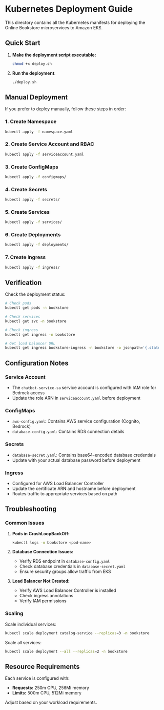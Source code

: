 # Kubernetes Deployment Guide

This directory contains all the Kubernetes manifests for deploying the Online Bookstore microservices to Amazon EKS.

## Quick Start

1. **Make the deployment script executable:**
   ```bash
   chmod +x deploy.sh
   ```

2. **Run the deployment:**
   ```bash
   ./deploy.sh
   ```

## Manual Deployment

If you prefer to deploy manually, follow these steps in order:

### 1. Create Namespace
```bash
kubectl apply -f namespace.yaml
```

### 2. Create Service Account and RBAC
```bash
kubectl apply -f serviceaccount.yaml
```

### 3. Create ConfigMaps
```bash
kubectl apply -f configmaps/
```

### 4. Create Secrets
```bash
kubectl apply -f secrets/
```

### 5. Create Services
```bash
kubectl apply -f services/
```

### 6. Create Deployments
```bash
kubectl apply -f deployments/
```

### 7. Create Ingress
```bash
kubectl apply -f ingress/
```

## Verification

Check the deployment status:

```bash
# Check pods
kubectl get pods -n bookstore

# Check services
kubectl get svc -n bookstore

# Check ingress
kubectl get ingress -n bookstore

# Get load balancer URL
kubectl get ingress bookstore-ingress -n bookstore -o jsonpath='{.status.loadBalancer.ingress[0].hostname}'
```

## Configuration Notes

### Service Account
- The `chatbot-service-sa` service account is configured with IAM role for Bedrock access
- Update the role ARN in `serviceaccount.yaml` before deployment

### ConfigMaps
- `aws-config.yaml`: Contains AWS service configuration (Cognito, Bedrock)
- `database-config.yaml`: Contains RDS connection details

### Secrets
- `database-secret.yaml`: Contains base64-encoded database credentials
- Update with your actual database password before deployment

### Ingress
- Configured for AWS Load Balancer Controller
- Update the certificate ARN and hostname before deployment
- Routes traffic to appropriate services based on path

## Troubleshooting

### Common Issues

1. **Pods in CrashLoopBackOff:**
   ```bash
   kubectl logs -n bookstore <pod-name>
   ```

2. **Database Connection Issues:**
   - Verify RDS endpoint in `database-config.yaml`
   - Check database credentials in `database-secret.yaml`
   - Ensure security groups allow traffic from EKS

3. **Load Balancer Not Created:**
   - Verify AWS Load Balancer Controller is installed
   - Check ingress annotations
   - Verify IAM permissions

### Scaling

Scale individual services:
```bash
kubectl scale deployment catalog-service --replicas=3 -n bookstore
```

Scale all services:
```bash
kubectl scale deployment --all --replicas=2 -n bookstore
```

## Resource Requirements

Each service is configured with:
- **Requests:** 250m CPU, 256Mi memory
- **Limits:** 500m CPU, 512Mi memory

Adjust based on your workload requirements.
